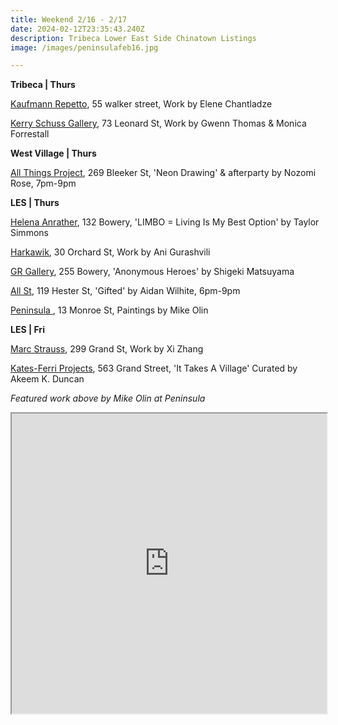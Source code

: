```yaml
---
title: Weekend 2/16 - 2/17
date: 2024-02-12T23:35:43.240Z
description: Tribeca Lower East Side Chinatown Listings
image: /images/peninsulafeb16.jpg

---
```

**T﻿ribeca | Thurs**

[Kaufmann Repetto](https://kaufmannrepetto.com/exhibition/elene-chantladze-new-york/), 55 walker street, Work by Elene Chantladze

[Kerry Schuss Gallery](https://kerryschussgallery.com/pages/index.php), 73 Leonard St, Work by Gwenn Thomas & Monica Forrestall

**West Village | Thurs**

[All Things Project](http://www.instagram.com/galleryatp), 269 Bleeker St, 'Neon Drawing' & afterparty by Nozomi Rose, 7pm-9pm

**L﻿ES | Thurs**

[Helena Anrather](https://helenaanrather.com/exhibition/limbo-living-is-my-best-option/), 132 Bowery, 'LIMBO = Living Is My Best Option' by Taylor Simmons

[Harkawik](https://www.harkawik.com/), 30 Orchard St, Work by Ani Gurashvili

[GR Gallery](https://www.gr-gallery.com/exhibitions), 255 Bowery, 'Anonymous Heroes' by Shigeki Matsuyama

[All St](https://allstnyc.com/), 119 Hester St, 'Gifted' by Aidan Wilhite, 6pm-9pm

[Peninsula ](https://www.peninsulaartspace.com/), 13 Monroe St, Paintings by Mike Olin

**LES | Fri**

[Marc Strauss](https://www.marcstraus.com/), 299 Grand St, Work by Xi Zhang

[Kates-Ferri Projects](https://www.katesferriprojects.com/it-takes-a-village-art-works), 563 Grand Street, 'It Takes A Village' Curated by Akeem K. Duncan

*F﻿eatured work above by Mike Olin at Peninsula*

<iframe src="https://www.google.com/maps/d/u/1/embed?mid=1Tgo9NnttDq2Dl__6HxY15JIiZRzcbmY&ehbc=2E312F" width="100%" height="480"></iframe>